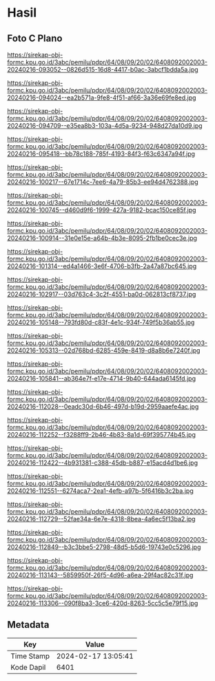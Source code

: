 # Hasil

## Foto C Plano

https://sirekap-obj-formc.kpu.go.id/3abc/pemilu/pdpr/64/08/09/20/02/6408092002003-20240216-093052--0826d515-16d8-4417-b0ac-3abcf1bdda5a.jpg

https://sirekap-obj-formc.kpu.go.id/3abc/pemilu/pdpr/64/08/09/20/02/6408092002003-20240216-094024--ea2b571a-9fe8-4f51-af66-3a36e69fe8ed.jpg

https://sirekap-obj-formc.kpu.go.id/3abc/pemilu/pdpr/64/08/09/20/02/6408092002003-20240216-094709--e35ea8b3-103a-4d5a-9234-948d27da10d9.jpg

https://sirekap-obj-formc.kpu.go.id/3abc/pemilu/pdpr/64/08/09/20/02/6408092002003-20240216-095418--bb78c188-785f-4193-84f3-f63c6347a94f.jpg

https://sirekap-obj-formc.kpu.go.id/3abc/pemilu/pdpr/64/08/09/20/02/6408092002003-20240216-100217--67e1714c-7ee6-4a79-85b3-ee94d4762388.jpg

https://sirekap-obj-formc.kpu.go.id/3abc/pemilu/pdpr/64/08/09/20/02/6408092002003-20240216-100745--d460d9f6-1999-427a-9182-bcac150ce85f.jpg

https://sirekap-obj-formc.kpu.go.id/3abc/pemilu/pdpr/64/08/09/20/02/6408092002003-20240216-100914--31e0e15e-a64b-4b3e-8095-2fb1be0cec3e.jpg

https://sirekap-obj-formc.kpu.go.id/3abc/pemilu/pdpr/64/08/09/20/02/6408092002003-20240216-101314--ed4a1466-3e6f-4706-b3fb-2a47a87bc645.jpg

https://sirekap-obj-formc.kpu.go.id/3abc/pemilu/pdpr/64/08/09/20/02/6408092002003-20240216-102917--03d763c4-3c2f-4551-ba0d-062813cf8737.jpg

https://sirekap-obj-formc.kpu.go.id/3abc/pemilu/pdpr/64/08/09/20/02/6408092002003-20240216-105148--793fd80d-c83f-4e1c-934f-749f5b36ab55.jpg

https://sirekap-obj-formc.kpu.go.id/3abc/pemilu/pdpr/64/08/09/20/02/6408092002003-20240216-105313--02d768bd-6285-459e-8419-d8a8b6e7240f.jpg

https://sirekap-obj-formc.kpu.go.id/3abc/pemilu/pdpr/64/08/09/20/02/6408092002003-20240216-105841--ab364e7f-e17e-4714-9b40-644ada6145fd.jpg

https://sirekap-obj-formc.kpu.go.id/3abc/pemilu/pdpr/64/08/09/20/02/6408092002003-20240216-112028--0eadc30d-6b46-497d-b19d-2959aaefe4ac.jpg

https://sirekap-obj-formc.kpu.go.id/3abc/pemilu/pdpr/64/08/09/20/02/6408092002003-20240216-112252--f3288ff9-2b46-4b83-8a1d-69f395774b45.jpg

https://sirekap-obj-formc.kpu.go.id/3abc/pemilu/pdpr/64/08/09/20/02/6408092002003-20240216-112422--4b931381-c388-45db-b887-e15acd4d1be6.jpg

https://sirekap-obj-formc.kpu.go.id/3abc/pemilu/pdpr/64/08/09/20/02/6408092002003-20240216-112551--6274aca7-2ea1-4efb-a97b-5f6416b3c2ba.jpg

https://sirekap-obj-formc.kpu.go.id/3abc/pemilu/pdpr/64/08/09/20/02/6408092002003-20240216-112729--52fae34a-6e7e-4318-8bea-4a6ec5f13ba2.jpg

https://sirekap-obj-formc.kpu.go.id/3abc/pemilu/pdpr/64/08/09/20/02/6408092002003-20240216-112849--b3c3bbe5-2798-48d5-b5d6-19743e0c5296.jpg

https://sirekap-obj-formc.kpu.go.id/3abc/pemilu/pdpr/64/08/09/20/02/6408092002003-20240216-113143--5859950f-26f5-4d96-a6ea-29f4ac82c31f.jpg

https://sirekap-obj-formc.kpu.go.id/3abc/pemilu/pdpr/64/08/09/20/02/6408092002003-20240216-113306--090f8ba3-3ce6-420d-8263-5cc5c5e79f15.jpg


## Metadata

| Key        | Value               |
| ---------- | ------------------- |
| Time Stamp | 2024-02-17 13:05:41 |
| Kode Dapil | 6401                |



